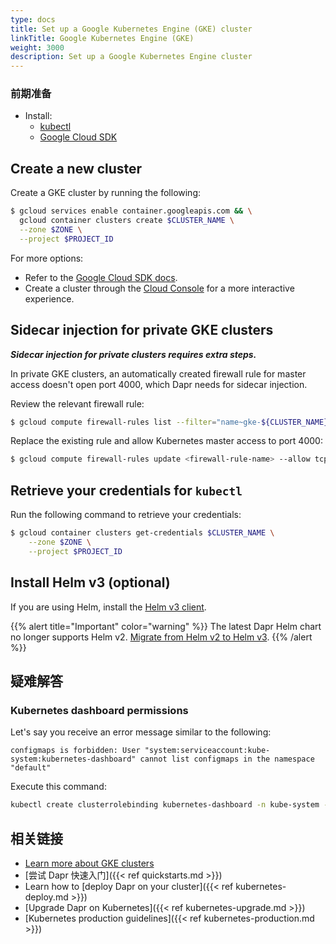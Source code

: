 ```yaml
---
type: docs
title: Set up a Google Kubernetes Engine (GKE) cluster
linkTitle: Google Kubernetes Engine (GKE)
weight: 3000
description: Set up a Google Kubernetes Engine cluster
---
```


### 前期准备

- Install:
  - [kubectl](https://kubernetes.io/docs/tasks/tools/)
  - [Google Cloud SDK](https://cloud.google.com/sdk)

## Create a new cluster

Create a GKE cluster by running the following:

```bash
$ gcloud services enable container.googleapis.com && \
  gcloud container clusters create $CLUSTER_NAME \
  --zone $ZONE \
  --project $PROJECT_ID
```

For more options:

- Refer to the [Google Cloud SDK docs](https://cloud.google.com/sdk/gcloud/reference/container/clusters/create).
- Create a cluster through the [Cloud Console](https://console.cloud.google.com/kubernetes) for a more interactive experience.

## Sidecar injection for private GKE clusters

_**Sidecar injection for private clusters requires extra steps.**_

In private GKE clusters, an automatically created firewall rule for master access doesn't open port 4000, which Dapr needs for sidecar injection.

Review the relevant firewall rule:

```bash
$ gcloud compute firewall-rules list --filter="name~gke-${CLUSTER_NAME}-[0-9a-z]*-master"
```

Replace the existing rule and allow Kubernetes master access to port 4000:

```bash
$ gcloud compute firewall-rules update <firewall-rule-name> --allow tcp:10250,tcp:443,tcp:4000
```

## Retrieve your credentials for `kubectl`

Run the following command to retrieve your credentials:

```bash
$ gcloud container clusters get-credentials $CLUSTER_NAME \
    --zone $ZONE \
    --project $PROJECT_ID
```

## Install Helm v3 (optional)

If you are using Helm, install the [Helm v3 client](https://helm.sh/docs/intro/install/).

{{% alert title="Important" color="warning" %}}
The latest Dapr Helm chart no longer supports Helm v2. [Migrate from Helm v2 to Helm v3](https://helm.sh/blog/migrate-from-helm-v2-to-helm-v3/).
{{% /alert %}}

## 疑难解答

### Kubernetes dashboard permissions

Let's say you receive an error message similar to the following:

```
configmaps is forbidden: User "system:serviceaccount:kube-system:kubernetes-dashboard" cannot list configmaps in the namespace "default"
```

Execute this command:

```bash
kubectl create clusterrolebinding kubernetes-dashboard -n kube-system --clusterrole=cluster-admin --serviceaccount=kube-system:kubernetes-dashboard
```

## 相关链接

- [Learn more about GKE clusters](https://cloud.google.com/kubernetes-engine/docs)
- [尝试 Dapr 快速入门]({{< ref quickstarts.md >}})
- Learn how to [deploy Dapr on your cluster]({{< ref kubernetes-deploy.md >}})
- [Upgrade Dapr on Kubernetes]({{< ref kubernetes-upgrade.md >}})
- [Kubernetes production guidelines]({{< ref kubernetes-production.md >}})
